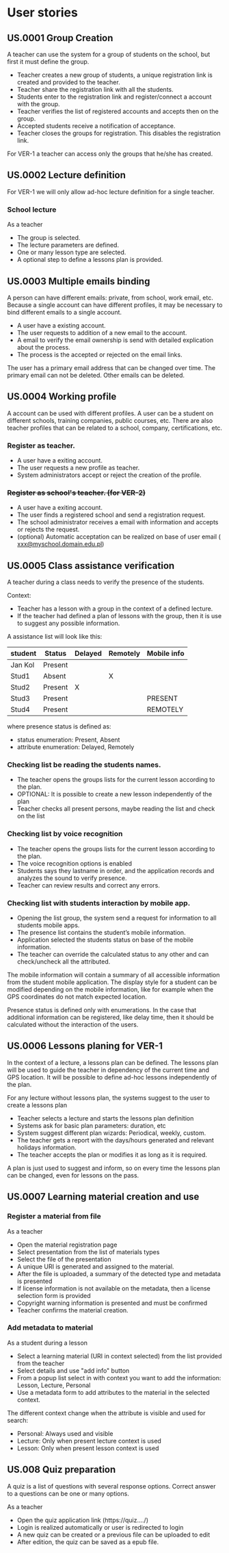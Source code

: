 User stories
============

US.0001 Group Creation
----------------------

A teacher can use the system for a group of students on the school, but first it must define the group.

- Teacher creates a new group of students, a unique registration link is created and provided to the teacher.
- Teacher share the registration link with all the students.
- Students enter to the registration link and register/connect a account with the group.
- Teacher verifies the list of registered accounts and accepts then on the group.
- Accepted students receive a notification of acceptance.
- Teacher closes the groups for registration. This disables the registration link.

For VER-1 a teacher can access only the groups that he/she has created.

US.0002 Lecture definition
--------------------------

For VER-1 we will only allow ad-hoc lecture definition for a single teacher.

### School lecture
As a teacher
- The group is selected.
- The lecture parameters are defined.
- One or many lesson type are selected.
- A optional step to define a lessons plan is provided.

US.0003 Multiple emails binding
-------------------------------

A person can have different emails: private, from school, work email, etc.
Because a single account can have different profiles, it may be necessary to bind different emails to a single account.

- A user have a existing account.
- The user requests to addition of a new email to the account.
- A email to verify the email ownership is send with detailed explication about the process.
- The process is the accepted or rejected on the email links.

The user has a primary email address that can be changed over time. 
The primary email can not be deleted. 
Other emails can be deleted.


US.0004 Working profile
-----------------------

A account can be used with different profiles. A user can be a student on different schools, training companies, public courses, etc.
There are also teacher profiles that can be related to a school, company, certifications, etc.

### Register as teacher.

- A user have a exiting account.
- The user requests a new profile as teacher.
- System administrators accept or reject the creation of the profile.


### ~~Register as school's teacher. (for VER-2)~~

- A user have a exiting account.
- The user finds a registered school and send a registration request.
- The school administrator receives a email with information and accepts or rejects the request.
- (optional) Automatic acceptation can be realized on base of user email ( xxx@myschool.domain.edu.pl)

US.0005 Class assistance verification
-------------------------------------

A teacher during a class needs to verify the presence of the students.

Context:
- Teacher has a lesson with a group in the context of a defined lecture.
- If the teacher had defined a plan of lessons with the group, then it is use to suggest any possible information.

A assistance list will look like this:

| student | Status  | Delayed| Remotely| Mobile info |
|---------|---------|--------|---------|-------------|
| Jan Kol | Present |        |         |             |
| Stud1   | Absent  |        |    X    |             |
| Stud2   | Present |   X    |         |             |
| Stud3   | Present |        |         |   PRESENT   |
| Stud4   | Present |        |         |   REMOTELY  |

where presence status is defined as:
- status enumeration: Present, Absent
- attribute enumeration: Delayed, Remotely

### Checking list be reading the students names.

- The teacher opens the groups lists for the current lesson according to the plan.
- OPTIONAL: It is possible to create a new lesson independently of the plan
- Teacher checks all present persons, maybe reading the list and check on the list

### Checking list by voice recognition

- The teacher opens the groups lists for the current lesson according to the plan.
- The voice recognition options is enabled
- Students says they lastname in order, and the application records and analyzes the sound to verify presence.
- Teacher can review results and correct any errors.

### Checking list with students interaction by mobile app.

- Opening the list group, the system send a request for information to all students mobile apps.
- The presence list contains the student’s mobile information.
- Application selected the students status on base of the mobile information.
- The teacher can override the calculated status to any other and can check/uncheck all the attributed.

The mobile information will contain a summary of all accessible information from the student mobile application.
The display style for a student can be modified depending on the mobile information, like for example when the GPS
coordinates do not match expected location.

Presence status is defined only with enumerations. In the case that additional information can be registered, like
delay time, then it should be calculated without the interaction of the users.

US.0006 Lessons planing for VER-1
---------------------------------

In the context of a lecture, a lessons plan can be defined.
The lessons plan will be used to guide the teacher in dependency of the current time and GPS location.
It will be possible to define ad-hoc lessons independently of the plan.  

For any lecture without lessons plan, the systems suggest to the user to create a lessons plan

- Teacher selects a lecture and starts the lessons plan definition
- Systems ask for basic plan parameters: duration, etc
- System suggest different plan wizards: Periodical, weekly, custom.
- The teacher gets a report with the days/hours generated and relevant holidays information.
- The teacher accepts the plan or modifies it as long as it is required.

A plan is just used to suggest and inform, so on every time the lessons plan can be changed, even for lessons on the pass.

US.0007 Learning material creation and use
------------------------------------------

### Register a material from file

As a teacher
- Open the material registration page
- Select presentation from the list of materials types
- Select the file of the presentation
- A unique URI is generated and assigned to the material.
- After the file is uploaded, a summary of the detected type and metadata is presented
- If license information is not available on the metadata, then a license selection form is provided
- Copyright warning information is presented and must be confirmed 
- Teacher confirms the material creation.

### Add metadata to material

As a student during a lesson
- Select a learning material (URI in context selected) from the list provided from the teacher
- Select details and use "add info" button
- From a popup list select in with context you want to add the information: Lesson, Lecture, Personal
- Use a metadata form to add attributes to the material in the selected context.

The different context change when the attribute is visible and used for search:
- Personal: Always used and visible
- Lecture: Only when present lecture context is used
- Lesson: Only when present lesson context is used

US.008 Quiz preparation
-----------------------

A quiz is a list of questions with several response options. Correct answer to a questions can be one or many options.

As a teacher
- Open the quiz application link (https://quiz..../)
- Login is realized automatically or user is redirected to login
- A new quiz can be created or a previous file can be uploaded to edit
- After edition, the quiz can be saved as a epub file.  